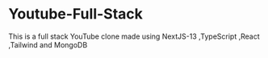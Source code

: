# Youtube-Full-Stack
This is a full stack YouTube clone made using NextJS-13 ,TypeScript ,React ,Tailwind and MongoDB
